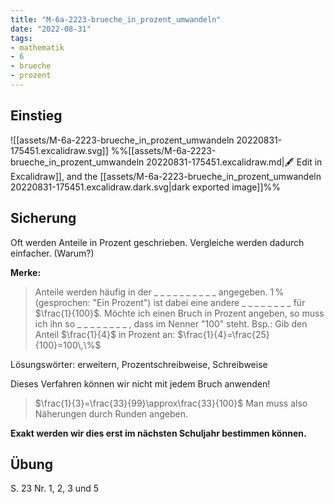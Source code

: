 ```yaml
---
title: "M-6a-2223-brueche_in_prozent_umwandeln"
date: "2022-08-31"
tags:
- mathematik
- 6
- brueche
- prozent
---
```

## Einstieg
![[assets/M-6a-2223-brueche_in_prozent_umwandeln 20220831-175451.excalidraw.svg]]
%%[[assets/M-6a-2223-brueche_in_prozent_umwandeln 20220831-175451.excalidraw.md|🖋 Edit in Excalidraw]], and the [[assets/M-6a-2223-brueche_in_prozent_umwandeln 20220831-175451.excalidraw.dark.svg|dark exported image]]%%

## Sicherung
Oft werden Anteile in Prozent geschrieben. Vergleiche werden dadurch einfacher. (Warum?)

**Merke:**
> Anteile werden häufig in der _ _ _ _ _ _ _ _ _ _    angegeben.
> $1\,\%$ (gesprochen: "Ein Prozent") ist dabei eine andere _ _ _ _ _ _ _ _ für $\frac{1}{100}$. 
> Möchte ich einen Bruch in Prozent angeben, so muss ich ihn so       _ _ _ _ _ _ _ _ , dass im Nenner "100" steht.
> Bsp.:
> Gib den Anteil $\frac{1}{4}$ in Prozent an:
> $\frac{1}{4}=\frac{25}{100}=100\,\%$

Lösungswörter: erweitern, Prozentschreibweise, Schreibweise


Dieses Verfahren können wir nicht mit jedem Bruch anwenden!
> $\frac{1}{3}=\frac{33}{99}\approx\frac{33}{100}$
> Man muss also Näherungen durch Runden angeben.

**Exakt werden wir dies erst im nächsten Schuljahr bestimmen können.**

## Übung
S. 23 Nr. 1, 2, 3 und 5